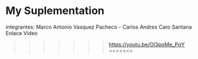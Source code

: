 # My Suplementation
integrantes: Marco Antonio Vasquez Pacheco -  Carlos Andres Caro Santana
          Enlace Video
>>>>>>> https://youtu.be/Ol3poMe_PqY <<<<<<<
